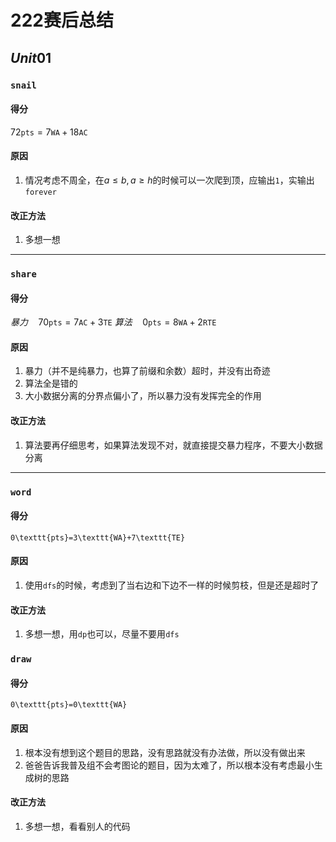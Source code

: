 # 222赛后总结

## $Unit01$

### `snail`

#### 得分

$72\texttt{pts}=7\texttt{WA}+18\texttt{AC}$

#### 原因

1. 情况考虑不周全，在$a\leq b, a\geq h$的时候可以一次爬到顶，应输出`1`，实输出`forever`

#### 改正方法

1. 多想一想

-----

### `share`

#### 得分

$暴力\quad70\texttt{pts}=7\texttt{AC}+3\texttt{TE}$
$算法\quad0\texttt{pts}=8\texttt{WA}+2\texttt{RTE}$

#### 原因

1. 暴力（并不是纯暴力，也算了前缀和余数）超时，并没有出奇迹
2. 算法全是错的
3. 大小数据分离的分界点偏小了，所以暴力没有发挥完全的作用

#### 改正方法

1. 算法要再仔细思考，如果算法发现不对，就直接提交暴力程序，不要大小数据分离

-----

### `word`

#### 得分

`0\texttt{pts}=3\texttt{WA}+7\texttt{TE}`

#### 原因

1. 使用`dfs`的时候，考虑到了当右边和下边不一样的时候剪枝，但是还是超时了

#### 改正方法

1. 多想一想，用`dp`也可以，尽量不要用`dfs`

### `draw`

#### 得分

`0\texttt{pts}=0\texttt{WA}`

#### 原因

1. 根本没有想到这个题目的思路，没有思路就没有办法做，所以没有做出来
2. 爸爸告诉我普及组不会考图论的题目，因为太难了，所以根本没有考虑最小生成树的思路

#### 改正方法

1. 多想一想，看看别人的代码
